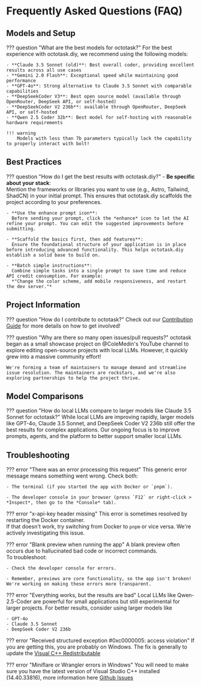 # Frequently Asked Questions (FAQ)

## Models and Setup

??? question "What are the best models for octotask?"
For the best experience with octotask.diy, we recommend using the following models:

    - **Claude 3.5 Sonnet (old)**: Best overall coder, providing excellent results across all use cases
    - **Gemini 2.0 Flash**: Exceptional speed while maintaining good performance
    - **GPT-4o**: Strong alternative to Claude 3.5 Sonnet with comparable capabilities
    - **DeepSeekCoder V3**: Best open source model (available through OpenRouter, DeepSeek API, or self-hosted)
    - **DeepSeekCoder V2 236b**: available through OpenRouter, DeepSeek API, or self-hosted
    - **Qwen 2.5 Coder 32b**: Best model for self-hosting with reasonable hardware requirements

    !!! warning
        Models with less than 7b parameters typically lack the capability to properly interact with bolt!

## Best Practices

??? question "How do I get the best results with octotask.diy?" - **Be specific about your stack**:  
 Mention the frameworks or libraries you want to use (e.g., Astro, Tailwind, ShadCN) in your initial prompt. This ensures that octotask.diy scaffolds the project according to your preferences.

    - **Use the enhance prompt icon**:
      Before sending your prompt, click the *enhance* icon to let the AI refine your prompt. You can edit the suggested improvements before submitting.

    - **Scaffold the basics first, then add features**:
      Ensure the foundational structure of your application is in place before introducing advanced functionality. This helps octotask.diy establish a solid base to build on.

    - **Batch simple instructions**:
      Combine simple tasks into a single prompt to save time and reduce API credit consumption. For example:
      *"Change the color scheme, add mobile responsiveness, and restart the dev server."*

## Project Information

??? question "How do I contribute to octotask?"
Check out our [Contribution Guide](CONTRIBUTING.md) for more details on how to get involved!


??? question "Why are there so many open issues/pull requests?"
octotask began as a small showcase project on @ColeMedin's YouTube channel to explore editing open-source projects with local LLMs. However, it quickly grew into a massive community effort!

    We're forming a team of maintainers to manage demand and streamline issue resolution. The maintainers are rockstars, and we're also exploring partnerships to help the project thrive.

## Model Comparisons

??? question "How do local LLMs compare to larger models like Claude 3.5 Sonnet for octotask?"
While local LLMs are improving rapidly, larger models like GPT-4o, Claude 3.5 Sonnet, and DeepSeek Coder V2 236b still offer the best results for complex applications. Our ongoing focus is to improve prompts, agents, and the platform to better support smaller local LLMs.

## Troubleshooting

??? error "There was an error processing this request"
This generic error message means something went wrong. Check both:

    - The terminal (if you started the app with Docker or `pnpm`).

    - The developer console in your browser (press `F12` or right-click > *Inspect*, then go to the *Console* tab).

??? error "x-api-key header missing"
This error is sometimes resolved by restarting the Docker container.  
 If that doesn't work, try switching from Docker to `pnpm` or vice versa. We're actively investigating this issue.

??? error "Blank preview when running the app"
A blank preview often occurs due to hallucinated bad code or incorrect commands.  
 To troubleshoot:

    - Check the developer console for errors.

    - Remember, previews are core functionality, so the app isn't broken! We're working on making these errors more transparent.

??? error "Everything works, but the results are bad"
Local LLMs like Qwen-2.5-Coder are powerful for small applications but still experimental for larger projects. For better results, consider using larger models like

    - GPT-4o
    - Claude 3.5 Sonnet
    - DeepSeek Coder V2 236b

??? error "Received structured exception #0xc0000005: access violation"
If you are getting this, you are probably on Windows. The fix is generally to update the [Visual C++ Redistributable](https://learn.microsoft.com/en-us/cpp/windows/latest-supported-vc-redist?view=msvc-170)

??? error "Miniflare or Wrangler errors in Windows"
You will need to make sure you have the latest version of Visual Studio C++ installed (14.40.33816), more information here <a href="https://github.com/octotask/octotask/issues/19">Github Issues</a>


